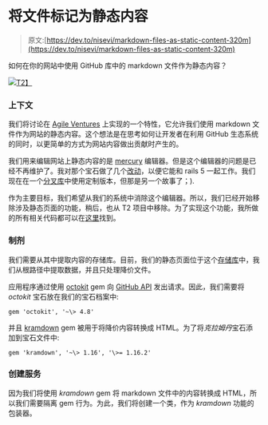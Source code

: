 # 将文件标记为静态内容

> 原文:[https://dev.to/nisevi/markdown-files-as-static-content-320m](https://dev.to/nisevi/markdown-files-as-static-content-320m)

如何在你的网站中使用 GitHub 库中的 markdown 文件作为静态内容？

[![](../Images/69f756fbae480f757e2c6025cfbb175f.png)T2】](https://cdn-images-1.medium.com/max/1024/1*Trx5kyF44KU7WqS8kDRCTA.jpeg)

### [](#context)上下文

我们将讨论在 [Agile Ventures](https://www.agileventures.org) 上实现的一个特性，它允许我们使用 markdown 文件作为网站的静态内容。这个想法是在思考如何让开发者在利用 GitHub 生态系统的同时，以更简单的方式为网站内容做出贡献时产生的。

我们用来编辑网站上静态内容的是 [mercury](https://github.com/jejacks0n/mercury) 编辑器。但是这个编辑器的问题是已经不再维护了。我对那个宝石做了几个[改动](https://github.com/AgileVentures/mercury/commits/master)，以便它能和 rails 5 一起工作。我们现在在一个[分叉库](https://github.com/AgileVentures/mercury)中使用定制版本，但那是另一个故事了；).

作为主要目标，我们希望从我们的系统中消除这个编辑器。所以，我们已经开始移除涉及静态页面的功能，稍后，也从 T2 项目中移除。为了实现这个功能，我所做的所有相关代码都可以在[这里](https://github.com/AgileVentures/WebsiteOne/pull/2252)找到。

### [](#preparations)制剂

我们需要从其中提取内容的存储库。目前，我们的静态页面位于这个[存储库](https://github.com/AgileVentures/AgileVentures)中，我们从根路径中提取数据，并且只处理降价文件。

应用程序通过使用 [octokit](https://github.com/octokit/octokit.rb) gem 向 [GitHub API](https://developer.github.com/v3/) 发出请求。因此，我们需要将 *octokit* 宝石放在我们的宝石档案中:

`gem 'octokit', '~\> 4.8'`

并且 [kramdown](https://github.com/gettalong/kramdown) gem 被用于将降价内容转换成 HTML。为了将*克拉姆丹*宝石添加到宝石文件中:

`gem 'kramdown', '~\> 1.16', '\>= 1.16.2'`

### [](#creating-the-service)创建服务

因为我们将使用 *kramdown* gem 将 markdown 文件中的内容转换成 HTML，所以我们需要隔离 gem 行为。为此，我们将创建一个类，作为 *kramdown* 功能的包装器。